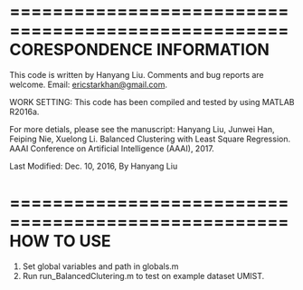 ====================================================
                           CORESPONDENCE INFORMATION
====================================================

This code is written by Hanyang Liu. Comments and bug reports are welcome. Email: ericstarkhan@gmail.com.

WORK SETTING:
This code has been compiled and tested by using MATLAB R2016a.

For more detials, please see the manuscript:
Hanyang Liu, Junwei Han, Feiping Nie, Xuelong Li. 
Balanced Clustering with Least Square Regression. 
AAAI Conference on Artificial Intelligence (AAAI), 2017. 

Last Modified: Dec. 10, 2016, By Hanyang Liu

====================================================
                                           HOW TO USE
====================================================

1. Set global variables and path in globals.m
2. Run run_BalancedClutering.m to test on example dataset UMIST.






